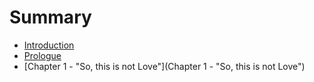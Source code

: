 # Summary

* [Introduction](README.md)
* [Prologue](Prologue.md)
* [Chapter 1 - "So, this is not Love"](Chapter 1 - "So, this is not Love")

